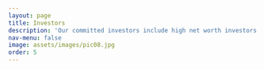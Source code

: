 ```yaml
---
layout: page
title: Investors
description: 'Our committed investors include high net worth investors with multi-decade long expertise in management consulting, entrepreneurship, real estate, and capital markets. For more information, please contact CCP directly.'
nav-menu: false
image: assets/images/pic08.jpg
order: 5
---
```

